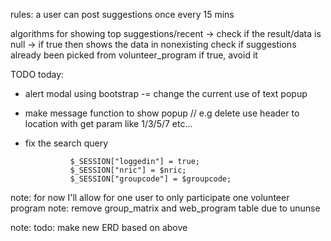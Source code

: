 
rules:
a user can post suggestions once every 15 mins

algorithms for showing top suggestions/recent ->
check if the result/data is null -> if true then shows the data in nonexisting
check if suggestions already been picked from volunteer_program if true, avoid it


TODO today:
- alert modal using bootstrap -= change the current use of text popup
- make message function to show popup // e.g delete use header to location with get param like 1/3/5/7 etc...
- fix the search query


                $_SESSION["loggedin"] = true;
                $_SESSION["nric"] = $nric;
                $_SESSION["groupcode"] = $groupcode;


note: for now I'll allow for one user to only participate one volunteer program
note: remove group_matrix and web_program table due to ununse

note: todo: make new ERD based on above
